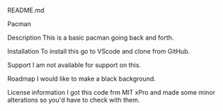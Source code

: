 README.md

Pacman

Description
This is a basic pacman going back and forth. 

Installation
To install this go to VScode and clone from GitHub.

Support
I am not available for support on this. 

Roadmap
I would like to make a black background. 

License information
I got this code frm MIT xPro and made some minor alterations so you'd have to check with them. 
